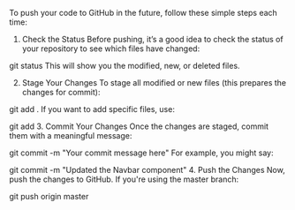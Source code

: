 To push your code to GitHub in the future, follow these simple steps each time:

1. Check the Status
Before pushing, it’s a good idea to check the status of your repository to see which files have changed:

git status
This will show you the modified, new, or deleted files.

2. Stage Your Changes
To stage all modified or new files (this prepares the changes for commit):

git add .
If you want to add specific files, use:

git add <file-name>
3. Commit Your Changes
Once the changes are staged, commit them with a meaningful message:

git commit -m "Your commit message here"
For example, you might say:

git commit -m "Updated the Navbar component"
4. Push the Changes
Now, push the changes to GitHub. If you're using the master branch:

git push origin master
